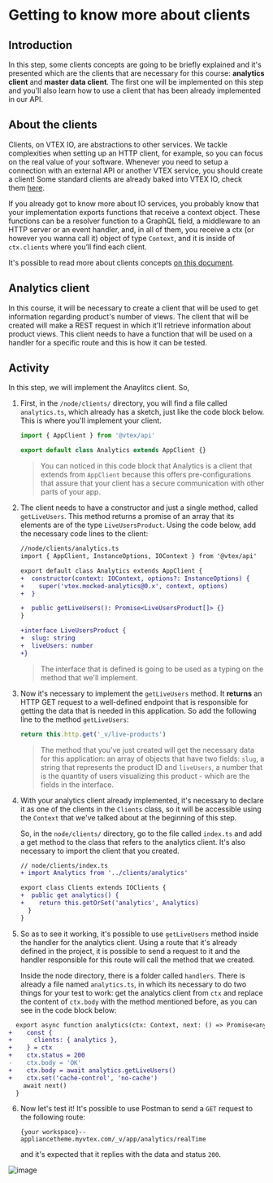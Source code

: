 # Getting to know more about clients

## Introduction

In this step, some clients concepts are going to be briefly explained and it's presented which are the clients that are necessary for this course: **analytics client** and **master data client**. The first one will be implemented on this step and you'll also learn how to use a client that has been already implemented in our API.

## About the clients

Clients, on VTEX IO, are abstractions to other services. We tackle complexities when setting up an HTTP client, for example, so you can focus on the real value of your software. Whenever you need to setup a connection with an external API or another VTEX service, you should create a client! Some standard clients are already baked into VTEX IO, check them [here](https://github.com/vtex/node-vtex-api/blob/ccf4d8f8d3208007c4bfd558baf979df8d825af8/src/clients/IOClients.ts).

If you already got to know more about IO services, you probably know that your implementation exports functions that receive a context object. These functions can be a resolver function to a GraphQL field, a middleware to an HTTP server or an event handler, and, in all of them, you receive a ctx (or however you wanna call it) object of type `Context`, and it is inside of `ctx.clients` where you’ll find each client.

It's possible to read more about clients concepts [on this document](https://www.notion.so/How-to-use-and-create-Clients-on-VTEX-IO-3598e97a761645e0befdac84a32f339d).

## Analytics client

In this course, it will be necessary to create a client that will be used to get information regarding product's number of views. The client that will be created will make a REST request in which it'll retrieve information about product views. This client needs to have a function that will be used on a handler for a specific route and this is how it can be tested.

## Activity

In this step, we will implement the Anaylitcs client. So,

1. First, in the `/node/clients/` directory, you will find a file called `analytics.ts`, which already has a sketch, just like the code block below. This is where you'll implement your client.

   ```ts
   import { AppClient } from '@vtex/api'

   export default class Analytics extends AppClient {}
   ```

   > You can noticed in this code block that Analytics is a client that extends from `AppClient` because this offers pre-configurations that assure that your client has a secure communication with other parts of your app.

2. The client needs to have a constructor and just a single method, called `getLiveUsers`. This method returns a promise of an array that its elements are of the type `LiveUsersProduct`. Using the code below, add the necessary code lines to the client:

   ```diff
   //node/clients/analytics.ts
   import { AppClient, InstanceOptions, IOContext } from '@vtex/api'

   export default class Analytics extends AppClient {
   +  constructor(context: IOContext, options?: InstanceOptions) {
   +    super('vtex.mocked-analytics@0.x', context, options)
   +  }

   +  public getLiveUsers(): Promise<LiveUsersProduct[]> {}
   }

   +interface LiveUsersProduct {
   +  slug: string
   +  liveUsers: number
   +}
   ```

   > The interface that is defined is going to be used as a typing on the method that we'll implement.

3. Now it's necessary to implement the `getLiveUsers` method. It **returns** an HTTP GET request to a well-defined endpoint that is responsible for getting the data that is needed in this application. So add the following line to the method `getLiveUsers`:

   ```ts
   return this.http.get('_v/live-products')
   ```

   > The method that you've just created will get the necessary data for this application: an array of objects that have two fields: `slug`, a string that represents the product ID and `liveUsers`, a number that is the quantity of users visualizing this product - which are the fields in the interface.

4. With your analytics client already implemented, it's necessary to declare it as one of the clients in the `Clients` class, so it will be accessible using the `Context` that we've talked about at the beginning of this step.

   So, in the `node/clients/` directory, go to the file called `index.ts` and add a get method to the class that refers to the analytics client. It's also necessary to import the client that you created.

   ```diff
   // node/clients/index.ts
   + import Analytics from '../clients/analytics'

   export class Clients extends IOClients {
   +  public get analytics() {
   +    return this.getOrSet('analytics', Analytics)
     }
   }
   ```

5. So as to see it working, it's possible to use `getLiveUsers` method inside the handler for the analytics client. Using a route that it's already defined in the project, it is possible to send a request to it and the handler responsible for this route will call the method that we created.

   Inside the node directory, there is a folder called `handlers`. There is already a file named `analytics.ts`, in which its necessary to do two things for your test to work: get the analytics client from `ctx` and replace the content of `ctx.body` with the method mentioned before, as you can see in the code block below:

  ```diff
    export async function analytics(ctx: Context, next: () => Promise<any>) {
  +    const {
  +      clients: { analytics },
  +    } = ctx
  +    ctx.status = 200
  -    ctx.body = 'OK'
  +    ctx.body = await analytics.getLiveUsers()
  +    ctx.set('cache-control', 'no-cache')
      await next()
    }
  ```

6. Now let's test it! It's possible to use Postman to send a `GET` request to the following route:

   `{your workspace}--appliancetheme.myvtex.com/_v/app/analytics/realTime`

   and it's expected that it replies with the data and status `200`.

![image](https://user-images.githubusercontent.com/19495917/84827089-53c00780-affa-11ea-857f-fdcba0fef7c2.png)
